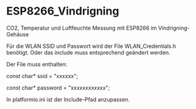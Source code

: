 # ESP8266_Vindrigning
CO2, Temperatur und Luftfeuchte Messung mit ESP8266 im Vindrigning-Gehäuse


Für die WLAN SSID und Passwort wird der File WLAN_Credentials.h benötigt.
Oder das include muss entsprechend geändert werden.

Der File muss enthalten:

const char* ssid = "xxxxxx";

const char* password = "xxxxxxxxxxxx";

In platformio.ini ist der Include-Pfad anzupassen.
